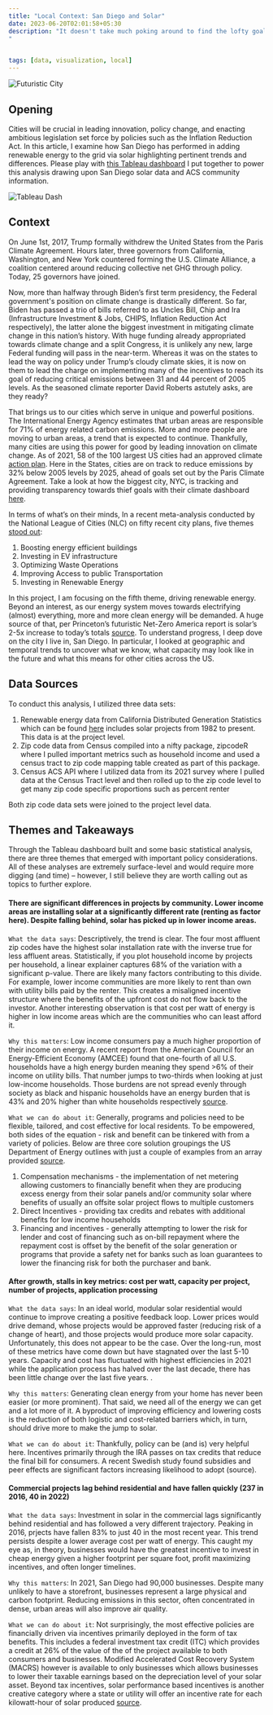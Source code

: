 ```yaml
---
title: "Local Context: San Diego and Solar"
date: 2023-06-20T02:01:58+05:30
description: "It doesn't take much poking around to find the lofty goal set by San Diego's Energy Department to '...add additional renewable electricity supply to achieve 100 percent renewable electricity citywide.' Unfortunately, talk is cheap and the energy transformation is not. In this analysis, I deep dive on publicly available data to understand progress and, most importantly, discuss can we learn from this case study.
"


tags: [data, visualization, local]
---
```


![Futuristic City](https://colinpaulish.github.io/cp_hugo_nz30/img/renewable_city_small.png "futuristic city")


## Opening
Cities will be crucial in leading innovation, policy change, and enacting ambitious legislation set force by policies such as the Inflation Reduction Act. In this article, I examine how San Diego has performed in adding renewable energy to the grid via solar highlighting pertinent trends and differences. Please play with [this Tableau dashboard](https://public.tableau.com/app/profile/colin.paulish) I put together to power this analysis drawing upon San Diego solar data and ACS community information.

![Tableau Dash](https://colinpaulish.github.io/cp_hugo_nz30/img/sd_tableau_dash.jpg "Tableau analysis")


## Context
On June 1st, 2017, Trump formally withdrew the United States from the Paris Climate Agreement. Hours later, three governors from California, Washington, and New York countered forming the U.S. Climate Alliance, a coalition centered around reducing collective net GHG through policy. Today, 25 governors have joined.

Now, more than halfway through Biden’s first term presidency, the Federal government's position on climate change is drastically different. So far, Biden has passed a trio of bills referred to as Uncles Bill, Chip and Ira (Infrastructure Investment & Jobs, CHIPS, Inflation Reduction Act respectively), the latter alone the biggest investment in mitigating climate change in this nation’s history. With huge funding already appropriated towards climate change and a split Congress, it is unlikely any new, large Federal funding will pass in the near-term.  Whereas it was on the states to lead the way on policy under Trump’s cloudy climate skies, it is now on them to lead the charge on implementing many of the incentives to reach its goal of reducing critical emissions between 31 and 44 percent of 2005 levels. As the seasoned climate reporter David Roberts astutely asks, are they ready?

That brings us to our cities which serve in unique and powerful positions. The International Energy Agency estimates that urban areas are responsible for 71% of energy related carbon emissions. More and more people are moving to urban areas, a trend that is expected to continue. Thankfully, many cities are using this power for good by leading innovation on climate change. As of 2021, 58 of the 100 largest US cities had an approved climate [action plan](https://www.google.com/url?q=https://www.nature.com/articles/s41467-022-33392-9&sa=D&source=docs&ust=1693251568400714&usg=AOvVaw0_EJ_FXDoryAGFSZSENFnn). Here in the States, cities are on track to reduce emissions by 32% below 2005 levels by 2025, ahead of goals set out by the Paris Climate Agreement. Take a look at how the biggest city, NYC, is tracking and providing transparency towards thief goals with their climate dashboard [here](https://comptroller.nyc.gov/services/for-the-public/nyc-climate-dashboard/overview/).

In terms of what’s on their minds, In a recent meta-analysis conducted by the National League of Cities (NLC) on fifty recent city plans, five themes [stood out](https://www.google.com/url?q=https://www.nlc.org/article/2022/04/22/the-top-5-ways-cities-are-addressing-climate-change/&sa=D&source=docs&ust=1693251593339987&usg=AOvVaw2OHVlI2LrUoOZzmDCK9XnI):
1. Boosting energy efficient buildings
2. Investing in EV infrastructure
3. Optimizing Waste Operations
4. Improving Access to public Transportation
5. Investing in Renewable Energy


In this project, I am focusing on the fifth theme, driving renewable energy. Beyond an interest, as our energy system moves towards electrifying (almost) everything, more and more clean energy will be demanded. A huge source of that, per Princeton’s futuristic Net-Zero America report is solar’s 2-5x increase to today’s totals [source](https://netzeroamerica.princeton.edu/?explorer=year&state=national&table=2020&limit=200). To understand progress, I deep dove on  the city I live in, San Diego. In particular, I looked at geographic and temporal trends to uncover what we know, what capacity may look like in the future and what this means for other cities across the US.

## Data Sources
To conduct this analysis, I utilized three data sets:

1. Renewable energy data from California Distributed Generation Statistics which can be found [here](https://www.californiadgstats.ca.gov/downloads/) includes solar projects from 1982 to present. This data is at the project level.
2. Zip code data from Census compiled into a nifty package, zipcodeR where I pulled important metrics such as household income and used a census tract to zip code mapping table created as part of this package.
3. Census ACS API where I utilized data from its 2021 survey where I pulled data at the Census Tract level and then rolled up to the zip code level to get many zip code specific proportions such as percent renter

Both zip code data sets were joined to the project level data.

## Themes and Takeaways
Through the Tableau dashboard built and some basic statistical analysis, there are three themes that emerged with important policy considerations. All of these analyses are extremely surface-level and would require more digging (and time) – however, I still believe they are worth calling out as topics to further explore.


#### There are significant differences in projects by community. Lower income areas are installing solar at a significantly different rate (renting as factor here). Despite falling behind, solar has picked up in lower income areas.

`What the data says`: Descriptively, the trend is clear. The four most affluent zip codes have the highest solar installation rate with the inverse true for less affluent areas. Statistically, if you plot household income by projects per household, a linear explainer captures 68% of the variation with a significant p-value. There are likely many factors contributing to this divide. For example, lower income communities are more likely to rent than own with utility bills paid by the renter. This creates a misaligned incentive structure where the benefits of the upfront cost do not flow back to the investor. Another interesting observation is that cost per watt of energy is higher in low income areas which are the communities who can least afford it.

`Why this matters`: Low income consumers pay a much higher proportion of their income on energy. A recent report from the American Council for an Energy-Efficient Economy (AMCEE) found that one-fourth of all U.S. households have a high energy burden meaning they spend >6% of their income on utility bills. That number jumps to two-thirds when looking at just low-income households. Those burdens are not spread evenly through society as black and hispanic households have an energy burden that is 43% and 20% higher than white households respectively [source](https://www.aceee.org/energy-burden).

`What we can do about it`: Generally, programs and policies need to be flexible, tailored, and cost effective for local residents. To be empowered, both sides of the equation - risk and benefit can be tinkered with from a variety of policies. Below are three core solution groupings the US Department of Energy outlines with just a couple of examples from an array provided [source](https://www.cesa.org/wp-content/uploads/Bringing-the-Benefits-of-Solar-to-Low-Income-Consumers.pdf).
1. Compensation mechanisms - the implementation of net metering allowing customers to financially benefit when they are producing excess energy from their solar panels and/or community solar where benefits of usually an offsite solar project flows to multiple customers
2. Direct Incentives - providing tax credits and rebates with additional benefits for low income households
3. Financing and incentives - generally attempting to lower the risk for lender and cost of financing such as on-bill repayment where the repayment cost is offset by the benefit of the solar generation or programs that provide a safety net for banks such as loan guarantees to lower the financing risk for both the purchaser and bank.

#### After growth, stalls in key metrics: cost per watt, capacity per project, number of projects, application processing

`What the data says`: In an ideal world, modular solar residential would continue to improve creating a positive feedback loop. Lower prices would drive demand, whose projects would be approved faster (reducing risk of a change of heart), and those projects would produce more solar capacity. Unfortunately, this does not appear to be the case. Over the long-run, most of these metrics have come down but have stagnated over the last 5-10 years. Capacity and cost has fluctuated with highest efficiencies in 2021 while the application process has halved over the last decade, there has been little change over the last five years. .

`Why this matters`: Generating clean energy from your home has never been easier (or more prominent). That said, we need all of the energy we can get and a lot more of it. A byproduct of improving efficiency and lowering costs is the reduction of both logistic and cost-related barriers which, in turn, should drive more to make the jump to solar.

`What we can do about it`: Thankfully, policy can be (and is) very helpful here. Incentives primarily through the IRA passes on tax credits that reduce the final bill for consumers. A recent Swedish study found subsidies and peer effects are significant factors increasing likelihood to adopt (source).

#### Commercial projects lag behind residential and have fallen quickly (237 in 2016, 40 in 2022)

`What the data says`: Investment in solar in the commercial lags significantly behind residential and has followed a very different trajectory. Peaking in 2016, prjects have fallen 83% to just 40 in the most recent year. This trend persists despite a lower average cost per watt of energy. This caught my eye as, in theory, businesses would have the greatest incentive to invest in cheap energy given a higher footprint per square foot, profit maximizing incentives, and often longer timelines.

`Why this matters`: In 2021, San Diego had 90,000 businesses. Despite many unlikely to have a storefront, businesses represent a large physical and carbon footprint. Reducing emissions in this sector, often concentrated in dense, urban areas will also improve air quality.

`What we can do about it`: Not surprisingly, the most effective policies are financially driven via incentives primarily deployed in the form of tax benefits. This includes a federal investment tax credit (ITC) which provides a credit at 26% of the value of the of the project available to both consumers and businesses. Modified Accelerated Cost Recovery System (MACRS) however is available to only businesses which allows businesses to lower their taxable earnings based on the depreciation level of your solar asset. Beyond tax incentives, solar performance based incentives is another creative category where a state or utility will offer an incentive rate for each kilowatt-hour of solar produced [source](https://www.google.com/url?q=https://www.sciencedirect.com/science/article/abs/pii/S2214629619301975&sa=D&source=docs&ust=1693251738323020&usg=AOvVaw2773DV2fiGvj8o4NmeQB38).
